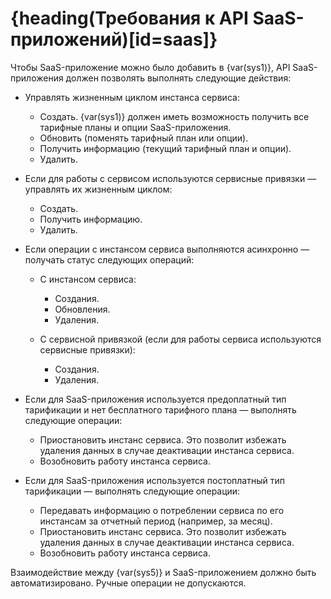 # {heading(Требования к API SaaS-приложений)[id=saas]}

Чтобы SaaS-приложение можно было добавить в {var(sys1)}, API SaaS-приложения должен позволять выполнять следующие действия:

* Управлять жизненным циклом инстанса сервиса:

   * Создать. {var(sys1)} должен иметь возможность получить все тарифные планы и опции SaaS-приложения.
   * Обновить (поменять тарифный план или опции).
   * Получить информацию (текущий тарифный план и опции).
   * Удалить.

* Если для работы с сервисом используются сервисные привязки — управлять их жизненным циклом:

   * Создать.
   * Получить информацию.
   * Удалить.

* Если операции с инстансом сервиса выполняются асинхронно — получать статус следующих операций:

   * С инстансом сервиса:

      * Создания.
      * Обновления.
      * Удаления.

   * С сервисной привязкой (если для работы сервиса используются сервисные привязки):

      * Создания.
      * Удаления.

* Если для SaaS-приложения используется предоплатный тип тарификации и нет бесплатного тарифного плана — выполнять следующие операции:

   * Приостановить инстанс сервиса. Это позволит избежать удаления данных в случае деактивации инстанса сервиса.
   * Возобновить работу инстанса сервиса.

* Если для SaaS-приложения используется постоплатный тип тарификации — выполнять следующие операции:

   * Передавать информацию о потреблении сервиса по его инстансам за отчетный период (например, за месяц).
   * Приостановить инстанс сервиса. Это позволит избежать удаления данных в случае деактивации инстанса сервиса.
   * Возобновить работу инстанса сервиса.

<warn>

Взаимодействие между {var(sys5)} и SaaS-приложением должно быть автоматизировано. Ручные операции не допускаются.

</warn>
